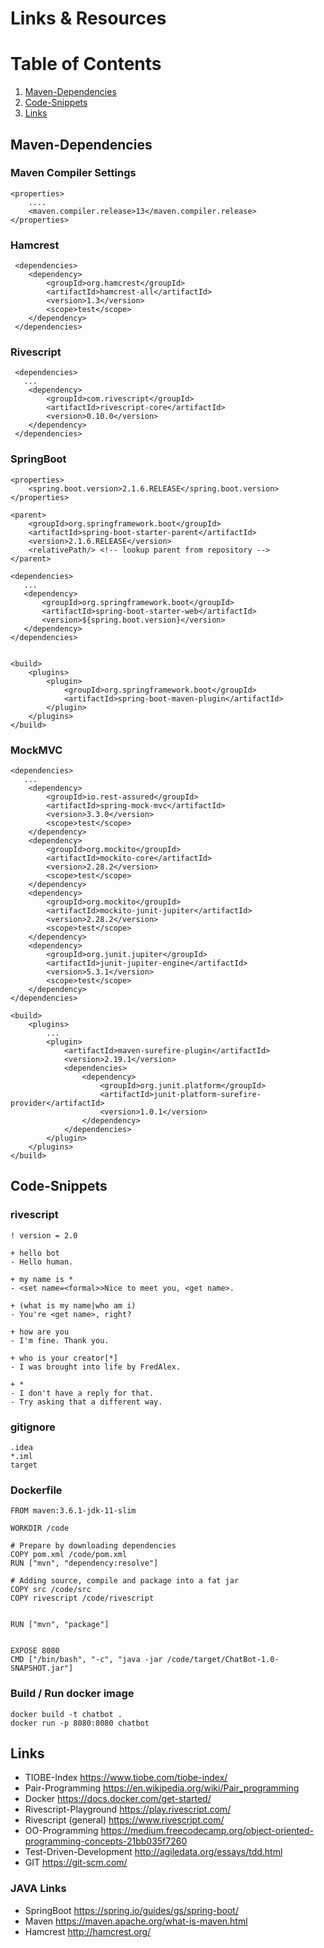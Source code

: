 #  Links & Resources

# Table of Contents
1. [Maven-Dependencies](#maven)
2. [Code-Snippets](#snippet)
3. [Links](#links)


<a name="maven"></a>
## Maven-Dependencies


### Maven Compiler Settings

    <properties>
        ....
        <maven.compiler.release>13</maven.compiler.release>
    </properties>

### Hamcrest

     <dependencies>
        <dependency>
            <groupId>org.hamcrest</groupId>
            <artifactId>hamcrest-all</artifactId>
            <version>1.3</version>
            <scope>test</scope>
        </dependency>
     </dependencies>

### Rivescript

     <dependencies>
       ...
        <dependency>
            <groupId>com.rivescript</groupId>
            <artifactId>rivescript-core</artifactId>
            <version>0.10.0</version>
        </dependency>
     </dependencies>

### SpringBoot

    <properties>
        <spring.boot.version>2.1.6.RELEASE</spring.boot.version>
    </properties>

    <parent>
        <groupId>org.springframework.boot</groupId>
        <artifactId>spring-boot-starter-parent</artifactId>
        <version>2.1.6.RELEASE</version>
        <relativePath/> <!-- lookup parent from repository -->
    </parent>

    <dependencies>
       ...
       <dependency>
           <groupId>org.springframework.boot</groupId>
           <artifactId>spring-boot-starter-web</artifactId>
           <version>${spring.boot.version}</version>
       </dependency>
    </dependencies>


    <build>
        <plugins>
            <plugin>
                <groupId>org.springframework.boot</groupId>
                <artifactId>spring-boot-maven-plugin</artifactId>
            </plugin>
        </plugins>
    </build>

### MockMVC
    <dependencies>
       ...
        <dependency>
            <groupId>io.rest-assured</groupId>
            <artifactId>spring-mock-mvc</artifactId>
            <version>3.3.0</version>
            <scope>test</scope>
        </dependency>
        <dependency>
            <groupId>org.mockito</groupId>
            <artifactId>mockito-core</artifactId>
            <version>2.28.2</version>
            <scope>test</scope>
        </dependency>
        <dependency>
            <groupId>org.mockito</groupId>
            <artifactId>mockito-junit-jupiter</artifactId>
            <version>2.28.2</version>
            <scope>test</scope>
        </dependency>
        <dependency>
            <groupId>org.junit.jupiter</groupId>
            <artifactId>junit-jupiter-engine</artifactId>
            <version>5.3.1</version>
            <scope>test</scope>
        </dependency>
    </dependencies>

    <build>
        <plugins>
            ...
            <plugin>
                <artifactId>maven-surefire-plugin</artifactId>
                <version>2.19.1</version>
                <dependencies>
                    <dependency>
                        <groupId>org.junit.platform</groupId>
                        <artifactId>junit-platform-surefire-provider</artifactId>
                        <version>1.0.1</version>
                    </dependency>
                </dependencies>
            </plugin>
        </plugins>
    </build>


<a name="snippet"></a>
## Code-Snippets

### rivescript

```
! version = 2.0

+ hello bot
- Hello human.

+ my name is *
- <set name=<formal>>Nice to meet you, <get name>.

+ (what is my name|who am i)
- You're <get name>, right?

+ how are you
- I'm fine. Thank you.

+ who is your creator[*]
- I was brought into life by FredAlex.

+ *
- I don't have a reply for that.
- Try asking that a different way.
```


### gitignore

```
.idea
*.iml
target
```

### Dockerfile

```
FROM maven:3.6.1-jdk-11-slim

WORKDIR /code

# Prepare by downloading dependencies
COPY pom.xml /code/pom.xml
RUN ["mvn", "dependency:resolve"]

# Adding source, compile and package into a fat jar
COPY src /code/src
COPY rivescript /code/rivescript


RUN ["mvn", "package"]


EXPOSE 8080
CMD ["/bin/bash", "-c", "java -jar /code/target/ChatBot-1.0-SNAPSHOT.jar"]
```

### Build / Run docker image
```
docker build -t chatbot .
docker run -p 8080:8080 chatbot
```


<a name="links"></a>
## Links

* TIOBE-Index https://www.tiobe.com/tiobe-index/
* Pair-Programming https://en.wikipedia.org/wiki/Pair_programming
* Docker https://docs.docker.com/get-started/
* Rivescript-Playground  https://play.rivescript.com/
* Rivescript (general) https://www.rivescript.com/
* OO-Programming https://medium.freecodecamp.org/object-oriented-programming-concepts-21bb035f7260
* Test-Driven-Development http://agiledata.org/essays/tdd.html
* GIT https://git-scm.com/

### JAVA Links

* SpringBoot https://spring.io/guides/gs/spring-boot/
* Maven https://maven.apache.org/what-is-maven.html
* Hamcrest http://hamcrest.org/
